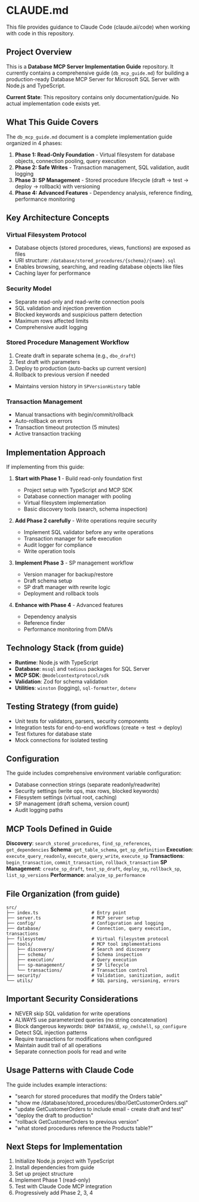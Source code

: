 # CLAUDE.md

This file provides guidance to Claude Code (claude.ai/code) when working with code in this repository.

## Project Overview

This is a **Database MCP Server Implementation Guide** repository. It currently contains a comprehensive guide (`db_mcp_guide.md`) for building a production-ready Database MCP Server for Microsoft SQL Server with Node.js and TypeScript.

**Current State**: This repository contains only documentation/guide. No actual implementation code exists yet.

## What This Guide Covers

The `db_mcp_guide.md` document is a complete implementation guide organized in 4 phases:

1. **Phase 1: Read-Only Foundation** - Virtual filesystem for database objects, connection pooling, query execution
2. **Phase 2: Safe Writes** - Transaction management, SQL validation, audit logging
3. **Phase 3: SP Management** - Stored procedure lifecycle (draft → test → deploy → rollback) with versioning
4. **Phase 4: Advanced Features** - Dependency analysis, reference finding, performance monitoring

## Key Architecture Concepts

### Virtual Filesystem Protocol
- Database objects (stored procedures, views, functions) are exposed as files
- URI structure: `/database/stored_procedures/{schema}/{name}.sql`
- Enables browsing, searching, and reading database objects like files
- Caching layer for performance

### Security Model
- Separate read-only and read-write connection pools
- SQL validation and injection prevention
- Blocked keywords and suspicious pattern detection
- Maximum rows affected limits
- Comprehensive audit logging

### Stored Procedure Management Workflow
1. Create draft in separate schema (e.g., `dbo_draft`)
2. Test draft with parameters
3. Deploy to production (auto-backs up current version)
4. Rollback to previous version if needed
- Maintains version history in `SPVersionHistory` table

### Transaction Management
- Manual transactions with begin/commit/rollback
- Auto-rollback on errors
- Transaction timeout protection (5 minutes)
- Active transaction tracking

## Implementation Approach

If implementing from this guide:

1. **Start with Phase 1** - Build read-only foundation first
   - Project setup with TypeScript and MCP SDK
   - Database connection manager with pooling
   - Virtual filesystem implementation
   - Basic discovery tools (search, schema inspection)

2. **Add Phase 2 carefully** - Write operations require security
   - Implement SQL validator before any write operations
   - Transaction manager for safe execution
   - Audit logger for compliance
   - Write operation tools

3. **Implement Phase 3** - SP management workflow
   - Version manager for backup/restore
   - Draft schema setup
   - SP draft manager with rewrite logic
   - Deployment and rollback tools

4. **Enhance with Phase 4** - Advanced features
   - Dependency analysis
   - Reference finder
   - Performance monitoring from DMVs

## Technology Stack (from guide)

- **Runtime**: Node.js with TypeScript
- **Database**: `mssql` and `tedious` packages for SQL Server
- **MCP SDK**: `@modelcontextprotocol/sdk`
- **Validation**: Zod for schema validation
- **Utilities**: `winston` (logging), `sql-formatter`, `dotenv`

## Testing Strategy (from guide)

- Unit tests for validators, parsers, security components
- Integration tests for end-to-end workflows (create → test → deploy)
- Test fixtures for database state
- Mock connections for isolated testing

## Configuration

The guide includes comprehensive environment variable configuration:
- Database connection strings (separate readonly/readwrite)
- Security settings (write ops, max rows, blocked keywords)
- Filesystem settings (virtual root, caching)
- SP management (draft schema, version count)
- Audit logging paths

## MCP Tools Defined in Guide

**Discovery**: `search_stored_procedures`, `find_sp_references`, `get_dependencies`
**Schema**: `get_table_schema`, `get_sp_definition`
**Execution**: `execute_query_readonly`, `execute_query_write`, `execute_sp`
**Transactions**: `begin_transaction`, `commit_transaction`, `rollback_transaction`
**SP Management**: `create_sp_draft`, `test_sp_draft`, `deploy_sp`, `rollback_sp`, `list_sp_versions`
**Performance**: `analyze_sp_performance`

## File Organization (from guide)

```
src/
├── index.ts                    # Entry point
├── server.ts                   # MCP server setup
├── config/                     # Configuration and logging
├── database/                   # Connection, query execution, transactions
├── filesystem/                 # Virtual filesystem protocol
├── tools/                      # MCP tool implementations
│   ├── discovery/              # Search and discovery
│   ├── schema/                 # Schema inspection
│   ├── execution/              # Query execution
│   ├── sp-management/          # SP lifecycle
│   └── transactions/           # Transaction control
├── security/                   # Validation, sanitization, audit
└── utils/                      # SQL parsing, versioning, errors
```

## Important Security Considerations

- NEVER skip SQL validation for write operations
- ALWAYS use parameterized queries (no string concatenation)
- Block dangerous keywords: `DROP DATABASE`, `xp_cmdshell`, `sp_configure`
- Detect SQL injection patterns
- Require transactions for modifications when configured
- Maintain audit trail of all operations
- Separate connection pools for read and write

## Usage Patterns with Claude Code

The guide includes example interactions:
- "search for stored procedures that modify the Orders table"
- "show me /database/stored_procedures/dbo/GetCustomerOrders.sql"
- "update GetCustomerOrders to include email - create draft and test"
- "deploy the draft to production"
- "rollback GetCustomerOrders to previous version"
- "what stored procedures reference the Products table?"

## Next Steps for Implementation

1. Initialize Node.js project with TypeScript
2. Install dependencies from guide
3. Set up project structure
4. Implement Phase 1 (read-only)
5. Test with Claude Code MCP integration
6. Progressively add Phase 2, 3, 4
